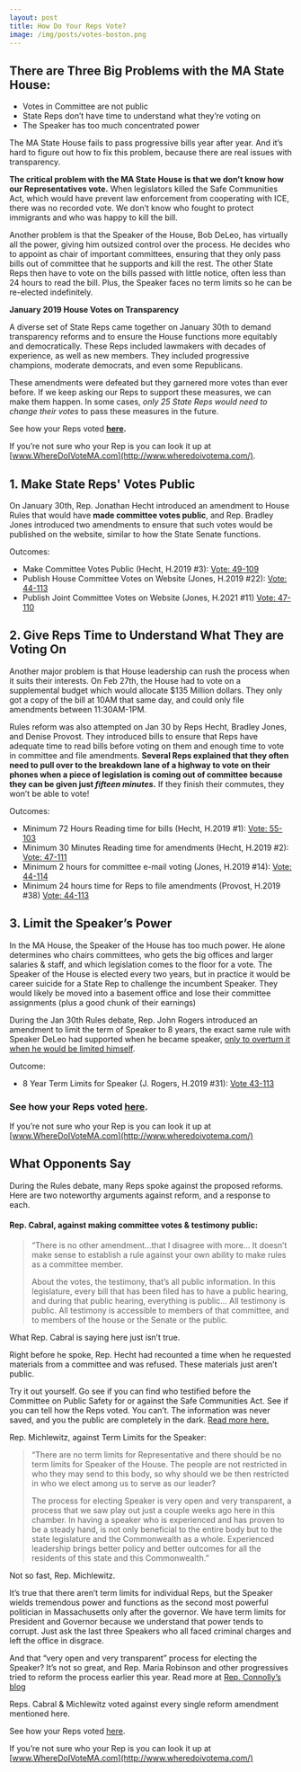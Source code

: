 ```yaml
---
layout: post
title: How Do Your Reps Vote?
image: /img/posts/votes-boston.png
---
```


## There are Three Big Problems with the MA State House:

-   Votes in Committee are not public
-   State Reps don’t have time to understand what they’re voting on
-   The Speaker has too much concentrated power

The MA State House fails to pass progressive bills year after year. And it’s hard to figure out how to fix this problem, because there are real issues with transparency.

**The critical problem with the MA State House is that we don’t know how our Representatives vote.** When legislators killed the Safe Communities Act, which would have prevent law enforcement from cooperating with ICE, there was no recorded vote. We don’t know who fought to protect immigrants and who was happy to kill the bill.

Another problem is that the Speaker of the House, Bob DeLeo, has virtually all the power, giving him outsized control over the process. He decides who to appoint as chair of important committees, ensuring that they only pass bills out of committee that he supports and kill the rest. The other State Reps then have to vote on the bills passed with little notice, often less than 24 hours to read the bill. Plus, the Speaker faces no term limits so he can be re-elected indefinitely.

**January 2019 House Votes on Transparency**

A diverse set of State Reps came together on January 30th to demand transparency reforms and to ensure the House functions more equitably and democratically. These Reps included lawmakers with decades of experience, as well as new members. They included progressive champions, moderate democrats, and even some Republicans.

These amendments were defeated but they garnered more votes than ever before. If we keep asking our Reps to support these measures, we can make them happen. In some cases, _only 25 State Reps would need to change their votes_ to pass these measures in the future.

See how your Reps voted **[here](https://docs.google.com/spreadsheets/d/1BhhqKtlKyHl-_f0A1gQTrGBq8Vbj18-iq45hHZHFVxY/edit).**

If you’re not sure who your Rep is you can look it up at [www.WhereDoIVoteMA.com](http://www.wheredoivotema.com/).

## 1. Make State Reps' Votes Public

On January 30th, Rep. Jonathan Hecht introduced an amendment to House Rules that would have **made committee votes public**, and Rep. Bradley Jones introduced two amendments to ensure that such votes would be published on the website, similar to how the State Senate functions.

Outcomes:

-   Make Committee Votes Public (Hecht, H.2019 #3): [Vote: 49-109](/assets/committee-votes-public.pdf)
-   Publish House Committee Votes on Website (Jones, H.2019 #22): [Vote: 44-113](/assets/House-Committee-Votes-on-Website.pdf)
-   Publish Joint Committee Votes on Website (Jones, H.2021 #11) [Vote: 47-110](/assets/Publish-Joint-Committee-Votes-on-Website.pdf)


## 2. Give Reps Time to Understand What They are Voting On

Another major problem is that House leadership can rush the process when it suits their interests. On Feb 27th, the House had to vote on a supplemental budget which would allocate $135 Million dollars. They only got a copy of the bill at 10AM that same day, and could only file amendments between 11:30AM-1PM.

Rules reform was also attempted on Jan 30 by Reps Hecht, Bradley Jones, and Denise Provost. They introduced bills to ensure that Reps have adequate time to read bills before voting on them and enough time to vote in committee and file amendments. **Several Reps explained that they often need to pull over to the breakdown lane of a highway to vote on their phones when a piece of legislation is coming out of committee because they can be given just _fifteen minutes_.** If they finish their commutes, they won’t be able to vote!

Outcomes:

-   Minimum 72 Hours Reading time for bills (Hecht, H.2019 #1): [Vote: 55-103](/assets/Minimum-72-Hours-Reading-time.pdf)
-   Minimum 30 Minutes Reading time for amendments (Hecht, H.2019 #2): [Vote: 47-111](/assets/Minimum-30-Minutes-Reading-time-for-amendments.pdf)
-   Minimum 2 hours for committee e-mail voting (Jones, H.2019 #14): [Vote: 44-114](/assets/Minimum-2-hours-for-committee-e-mail-voting.pdf)
-   Minimum 24 hours time for Reps to file amendments (Provost, H.2019 #38) [Vote: 44-113](/assets/Minimum-24-hours-time-for-Reps-to-file-amendments.pdf)


## 3. Limit the Speaker’s Power

In the MA House, the Speaker of the House has too much power. He alone determines who chairs committees, who gets the big offices and larger salaries & staff, and which legislation comes to the floor for a vote. The Speaker of the House is elected every two years, but in practice it would be career suicide for a State Rep to challenge the incumbent Speaker. They would likely be moved into a basement office and lose their committee assignments (plus a good chunk of their earnings)

During the Jan 30th Rules debate, Rep. John Rogers introduced an amendment to limit the term of Speaker to 8 years, the exact same rule with Speaker DeLeo had supported when he became speaker, [only to overturn it when he would be limited himself](https://www.wbur.org/news/2015/01/29/deleo-defends-push-to-end-house-speakers-term-limit).

Outcome:

-   8 Year Term Limits for Speaker (J. Rogers, H.2019 #31): [Vote 43-113](/assets/8-Year-Term-Limits-for-Speaker.pdf)


### See how your Reps voted [here](https://docs.google.com/spreadsheets/d/1BhhqKtlKyHl-_f0A1gQTrGBq8Vbj18-iq45hHZHFVxY/edit).

If you’re not sure who your Rep is you can look it up at [www.WhereDoIVoteMA.com](http://www.wheredoivotema.com/)

## What Opponents Say

During the Rules debate, many Reps spoke against the proposed reforms. Here are two noteworthy arguments against reform, and a response to each.

#### Rep. Cabral, against making committee votes & testimony public:

> “There is no other amendment...that I disagree with more… It doesn’t make sense to establish a rule against your own ability to make rules as a committee member.
>
> About the votes, the testimony, that’s all public information. In this legislature, every bill that has been filed has to have a public hearing, and during that public hearing, everything is public... All testimony is public. All testimony is accessible to members of that committee, and to members of the house or the Senate or the public.

What Rep. Cabral is saying here just isn’t true.

Right before he spoke, Rep. Hecht had recounted a time when he requested materials from a committee and was refused. These materials just aren’t public.

Try it out yourself. Go see if you can find who testified before the Committee on Public Safety for or against the Safe Communities Act. See if you can tell how the Reps voted. You can’t. The information was never saved, and you the public are completely in the dark. [Read more here.](/transparency)

Rep. Michlewitz, against Term Limits for the Speaker:

> “There are no term limits for Representative and there should be no term limits for Speaker of the House. The people are not restricted in who they may send to this body, so why should we be then restricted in who we elect among us to serve as our leader?
>
> The process for electing Speaker is very open and very transparent, a process that we saw play out just a couple weeks ago here in this chamber. In having a speaker who is experienced and has proven to be a steady hand, is not only beneficial to the entire body but to the state legislature and the Commonwealth as a whole. Experienced leadership brings better policy and better outcomes for all the residents of this state and this Commonwealth.”

Not so fast, Rep. Michlewitz.

It’s true that there aren’t term limits for individual Reps, but the Speaker wields tremendous power and functions as the second most powerful politician in Massachusetts only after the governor. We have term limits for President and Governor because we understand that power tends to corrupt. Just ask the last three Speakers who all faced criminal charges and left the office in disgrace.

And that “very open and very transparent” process for electing the Speaker? It’s not so great, and Rep. Maria Robinson and other progressives tried to reform the process earlier this year. Read more at [Rep. Connolly’s blog](https://www.repmikeconnolly.org/support_for_rep_maria_robinson_proposal_to_reform_speaker_nomination_process)

Reps. Cabral & Michlewitz voted against every single reform amendment mentioned here.

See how your Reps voted [here](https://docs.google.com/spreadsheets/d/1BhhqKtlKyHl-_f0A1gQTrGBq8Vbj18-iq45hHZHFVxY/edit).

If you’re not sure who your Rep is you can look it up at [www.WhereDoIVoteMA.com](http://www.wheredoivotema.com/)

<CenteredImage img="/img/posts/votes-boston.png" alt="Boston votes" txt="Boston Reps" />

<CenteredImage img="/img/posts/votes-north-boston.png" alt="North Boston votes" txt="North of Boston" />

<CenteredImage img="/img/posts/votes-metrowest.png" alt="Metro West votes" txt="Metrowest Boston" />

<CenteredImage img="/img/posts/votes-south-boston.png" alt="South Boston votees" txt="South of Boston" />

<CenteredImage img="/img/posts/votes-leadership.png" alt="Leadership votes" txt="House Leadership" />

